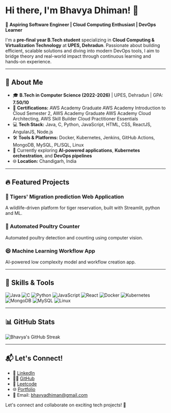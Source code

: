 # Hi there, I'm Bhavya Dhiman! 👋

🚀 **Aspiring Software Engineer | Cloud Computing Enthusiast | DevOps Learner**

I'm a **pre-final year B.Tech student** specializing in **Cloud Computing & Virtualization Technology** at **UPES, Dehradun**. Passionate about building efficient, scalable solutions and diving into modern DevOps tools, I aim to bridge theory and real-world impact through continuous learning and hands-on experience.

---

## 🌟 About Me
- 🎓 **B.Tech in Computer Science (2022-2026)** | UPES, Dehradun | GPA: **7.50/10**
- 🏅 **Certifications:** AWS Academy Graduate AWS Academy Introduction to Cloud Semester 2, 
                        AWS Academy Graduate AWS Academy Cloud Architecting, 
                        AWS Skill Builder Cloud Practitioner Essentials
- 💻 **Tech Stack:** Java, C, Python, JavaScript, HTML, CSS, ReactJS, AngularJS, Node.js
- 🛠️ **Tools & Platforms:** Docker, Kubernetes, Jenkins, GitHub Actions, MongoDB, MySQL, PL/SQL, Linux
- 🌱 Currently exploring **AI-powered applications**, **Kubernetes orchestration**, and **DevOps pipelines**
- 🌐 **Location:** Chandigarh, India

---

## 🔥 Featured Projects

### 🔁 Tigers' Migration prediction Web Application
A wildlife-driven platform for tiger reservation, built with Streamlit, python and ML.

### 🏏 Automated Poultry Counter
Automated poultry detection and counting using computer vision.

### 😄 Machine Learning Workflow App
AI-powered low complexity model and workflow creation app.

---

## 🚀 Skills & Tools
![Java](https://img.shields.io/badge/-Java-orange?style=flat&logo=java)
![C](https://img.shields.io/badge/-C-blue?style=flat&logo=c)
![Python](https://img.shields.io/badge/-Python-yellow?style=flat&logo=python)
![JavaScript](https://img.shields.io/badge/-JavaScript-yellow?style=flat&logo=javascript)
![React](https://img.shields.io/badge/-React-blue?style=flat&logo=react)
![Docker](https://img.shields.io/badge/-Docker-2496ED?style=flat&logo=docker)
![Kubernetes](https://img.shields.io/badge/-Kubernetes-326CE5?style=flat&logo=kubernetes)
![MongoDB](https://img.shields.io/badge/-MongoDB-green?style=flat&logo=mongodb)
![MySQL](https://img.shields.io/badge/-MySQL-blue?style=flat&logo=mysql)
![Linux](https://img.shields.io/badge/-Linux-black?style=flat&logo=linux)

---

## 📊 GitHub Stats
![Bhavya's GitHub Streak](https://streak-stats.demolab.com?user=BhavyaDhimxn&theme=radical&hide_border=true)

---

## 📬 Let's Connect!
- 💼 [LinkedIn](https://www.linkedin.com/in/bhavyadhiman24/)
- 🧑‍💻 [GitHub](https://github.com/BhavyaDhimxn)
- 🧠 [Leetcode](https://leetcode.com/u/U0DcRXy8IM/)
- 🌐 [Portfolio](https://harshjindal18.github.io/portfolio/)
- 📧 Email: bhavyadhiman@gmail.com

Let's connect and collaborate on exciting tech projects! 🚀
